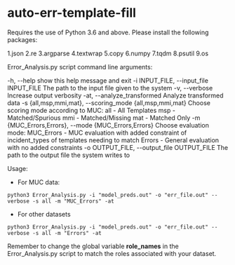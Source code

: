 # auto-err-template-fill

Requires the use of Python 3.6 and above. Please install the following packages:

1.json
2.re
3.argparse
4.textwrap
5.copy
6.numpy
7.tqdm
8.psutil
9.os

Error_Analysis.py script command line arguments:

  -h, --help            show this help message and exit
  -i INPUT_FILE, --input_file INPUT_FILE
                        The path to the input file given to the system
  -v, --verbose         Increase output verbosity
  -at, --analyze_transformed
                        Analyze transformed data
  -s {all,msp,mmi,mat}, --scoring_mode {all,msp,mmi,mat}
                        Choose scoring mode according to MUC:
                        all - All Templates
                        msp - Matched/Spurious
                        mmi - Matched/Missing
                        mat - Matched Only
  -m {MUC_Errors,Errors}, --mode {MUC_Errors,Errors}
                        Choose evaluation mode:
                        MUC_Errors - MUC evaluation with added constraint of incident_types of templates needing to match
                        Errors - General evaluation with no added constraints
  -o OUTPUT_FILE, --output_file OUTPUT_FILE
                        The path to the output file the system writes to
                        
Usage:

- For MUC data:

``python3 Error_Analysis.py -i "model_preds.out" -o "err_file.out" --verbose -s all -m "MUC_Errors" -at``

- For other datasets

``python3 Error_Analysis.py -i "model_preds.out" -o "err_file.out" --verbose -s all -m "Errors" -at``

Remember to change the global variable **role_names** in the Error_Analysis.py script to match the roles associated with your dataset.
